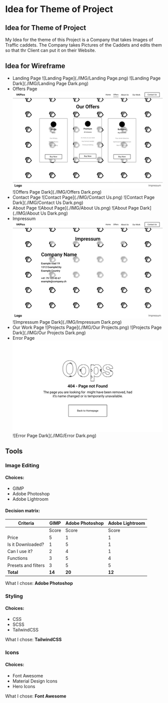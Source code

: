 # Idea for Theme of Project

## Idea for Theme of Project

My Idea for the theme of this Project is a Company that takes Images of Traffic caddets. The Company takes Pictures of the Caddets and edits them so that thr Client can put it on their Website.

## Idea for Wireframe

- Landing Page
  ![Landing Page](./IMG/Landing Page.png)
  ![Landing Page Dark](./IMG/Landing Page Dark.png)
- Offers Page
  ![Offers Page](./IMG/Offers.png)
  ![Offers Page Dark](./IMG/Offers Dark.png)
- Contact Page
  ![Contact Page](./IMG/Contact Us.png)
  ![Contact Page Dark](./IMG/Contact Us Dark.png)
- About Page
  ![About Page](./IMG/About Us.png)
  ![About Page Dark](./IMG/About Us Dark.png)
- Impressum
  ![Impressum Page](./IMG/Impressum.png)
  ![Impressum Page Dark](./IMG/Impressum Dark.png)
- Our Work Page
  ![Projects Page](./IMG/Our Projects.png)
  ![Projects Page Dark](./IMG/Our Projects Dark.png)
- Error Page
  ![Error Page](./IMG/Error.png)
  ![Error Page Dark](./IMG/Error Dark.png)

## Tools

### Image Editing

#### Choices:

- GIMP
- Adobe Photoshop
- Adobe Lightroom

#### Decision matrix:

| Criteria            | GIMP   | Adobe Photoshop | Adobe Lightroom |
| ------------------- | ------ | --------------- | --------------- |
|                     | Score  | Score           | Score           |
| Price               | 5      | 1               | 1               |
| Is it Downloaded?   | 1      | 5               | 1               |
| Can I use it?       | 2      | 4               | 1               |
| Functions           | 3      | 5               | 4               |
| Presets and filters | 3      | 5               | 5               |
| **Total**           | **14** | **20**          | **12**          |

What I chose: **Adobe Photoshop**

### Styling

#### Choices:

- CSS
- SCSS
- TailwindCSS

What I chose: **TailwindCSS**

### Icons

#### Choices:

- Font Awesome
- Material Design Icons
- Hero Icons

What I chose: **Font Awesome**
